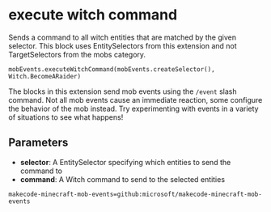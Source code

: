 # execute witch command

Sends a command to all witch entities that are matched by the given selector. This
block uses EntitySelectors from this extension and not TargetSelectors from the mobs
category.

```sig
mobEvents.executeWitchCommand(mobEvents.createSelector(), Witch.BecomeARaider)
```

The blocks in this extension send mob events using the `/event` slash command. Not all mob
events cause an immediate reaction, some configure the behavior of the mob instead. Try
experimenting with events in a variety of situations to see what happens!

## Parameters

* **selector**: A EntitySelector specifying which entities to send the command to
* **command**: A Witch command to send to the selected entities

```package
makecode-minecraft-mob-events=github:microsoft/makecode-minecraft-mob-events
```
